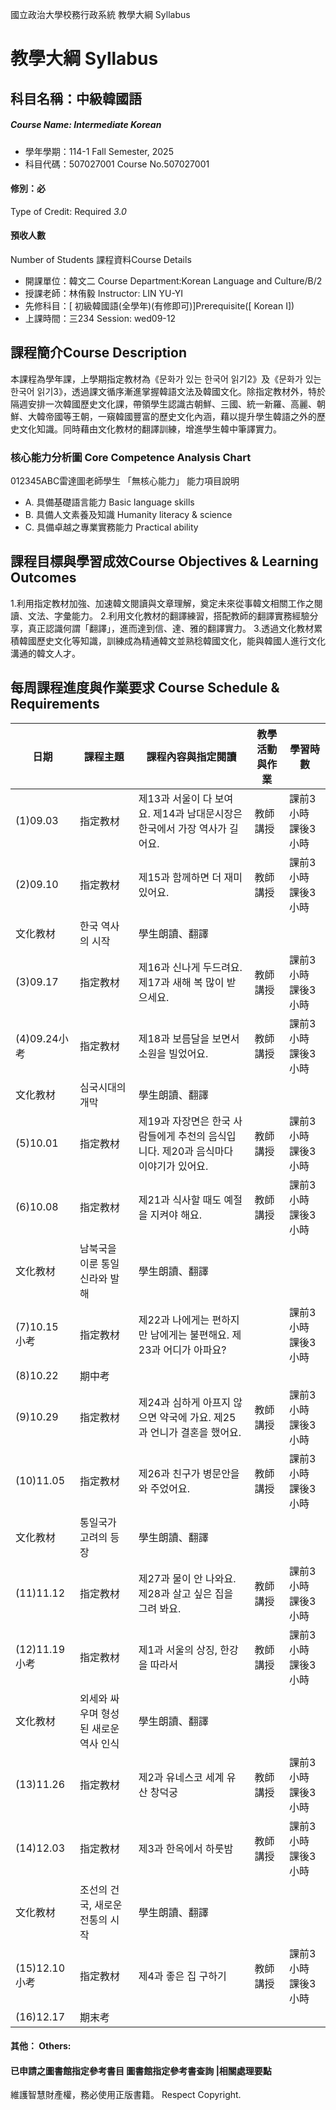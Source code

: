 國立政治大學校務行政系統 教學大綱 Syllabus
# 教學大綱 Syllabus
##  科目名稱：中級韓國語 
#####  Course Name: Intermediate Korean
  * 學年學期：114-1 Fall Semester, 2025 
  * 科目代碼：507027001 Course No.507027001
#### 修別：必
Type of Credit: Required 
_3.0_
#### 預收人數
Number of Students
課程資料Course Details
  * 開課單位：韓文二 Course Department:Korean Language and Culture/B/2 
  * 授課老師：林侑毅 Instructor: LIN YU-YI 
  * 先修科目：[ 初級韓國語(全學年)(有修即可)]Prerequisite([ Korean I])
  * 上課時間：三234 Session: wed09-12
##  課程簡介Course Description
本課程為學年課，上學期指定教材為《문화가 있는 한국어 읽기2》及《문화가 있는 한국어 읽기3》，透過課文循序漸進掌握韓語文法及韓國文化。除指定教材外，特於隔週安排一次韓國歷史文化課，帶領學生認識古朝鮮、三國、統一新羅、高麗、朝鮮、大韓帝國等王朝，一窺韓國豐富的歷史文化內涵，藉以提升學生韓語之外的歷史文化知識。同時藉由文化教材的翻譯訓練，增進學生韓中筆譯實力。
###  核心能力分析圖 Core Competence Analysis Chart
012345ABC雷達圖老師學生
「無核心能力」 
能力項目說明
  * A. 具備基礎語言能力 Basic language skills
  * B. 具備人文素養及知識 Humanity literacy & science
  * C. 具備卓越之專業實務能力 Practical ability
##  課程目標與學習成效Course Objectives & Learning Outcomes 
1.利用指定教材加強、加速韓文閱讀與文章理解，奠定未來從事韓文相關工作之閱讀、文法、字彙能力。
2.利用文化教材的翻譯練習，搭配教師的翻譯實務經驗分享，真正認識何謂「翻譯」，進而達到信、達、雅的翻譯實力。
3.透過文化教材累積韓國歷史文化等知識，訓練成為精通韓文並熟稔韓國文化，能與韓國人進行文化溝通的韓文人才。
##  每周課程進度與作業要求 Course Schedule & Requirements
日期 |  課程主題 |  課程內容與指定閱讀 |  教學活動與作業 |  學習時數  
---|---|---|---|---  
(1)09.03 |  指定教材 |  제13과 서울이 다 보여요. 제14과 남대문시장은 한국에서 가장 역사가 길어요. |  教師講授 |  課前3小時 課後3小時  
(2)09.10 |  指定教材 |  제15과 함께하면 더 재미있어요.  |  教師講授 |  課前3小時 課後3小時  
文化教材 |  한국 역사의 시작 |  學生朗讀、翻譯  
(3)09.17 |  指定教材 |  제16과 신나게 두드려요. 제17과 새해 복 많이 받으세요. |  教師講授 |  課前3小時 課後3小時  
(4)09.24小考 |  指定教材 |  제18과 보름달을 보면서 소원을 빌었어요. |  教師講授 |  課前3小時 課後3小時  
文化教材 |  심국시대의 개막 |  學生朗讀、翻譯  
(5)10.01 |  指定教材 |  제19과 자장면은 한국 사람들에게 추천의 음식입니다. 제20과 음식마다 이야기가 있어요. |  教師講授 |  課前3小時 課後3小時  
(6)10.08 |  指定教材 |  제21과 식사할 때도 예절을 지켜야 해요. |  教師講授 |  課前3小時 課後3小時  
文化教材 |  남북국을 이룬 통일신라와 발해 |  學生朗讀、翻譯  
(7)10.15 小考 |  指定教材 |  제22과 나에게는 편하지만 남에게는 불편해요. 제23과 어디가 아파요? |  |  課前3小時 課後3小時  
(8)10.22 |  期中考 |  |  |   
(9)10.29 |  指定教材 |  제24과 심하게 아프지 않으면 약국에 가요. 제25과 언니가 결혼을 했어요. |  教師講授 |  課前3小時 課後3小時  
(10)11.05 |  指定教材 |  제26과 친구가 병문안을 와 주었어요. |  教師講授 |  課前3小時 課後3小時  
文化教材 |  통일국가 고려의 등장 |  學生朗讀、翻譯  
(11)11.12 |  指定教材 |  제27과 물이 안 나와요. 제28과 살고 싶은 집을 그려 봐요. |  教師講授 |  課前3小時 課後3小時  
(12)11.19小考 |  指定教材 |  제1과 서울의 상징, 한강을 따라서 |  教師講授 |  課前3小時 課後3小時  
文化教材 |  외세와 싸우며 형성된 새로운 역사 인식 |  學生朗讀、翻譯  
(13)11.26 |  指定教材 |  제2과 유네스코 세계 유산 창덕궁 |  教師講授 |  課前3小時 課後3小時  
(14)12.03 |  指定教材 |  제3과 한옥에서 하룻밤 |  教師講授 |  課前3小時 課後3小時  
文化教材 |  조선의 건국, 새로운 전통의 시작 |  學生朗讀、翻譯  
(15)12.10小考 |  指定教材 |  제4과 좋은 집 구하기 |  教師講授 |  課前3小時 課後3小時  
(16)12.17 |  期末考 |  |  |   
####  其他： Others:
####  已申請之圖書館指定參考書目  圖書館指定參考書查詢 |相關處理要點
維護智慧財產權，務必使用正版書籍。 Respect Copyright.